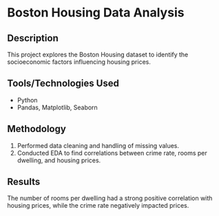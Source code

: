 # Boston Housing Data Analysis

## Description  
This project explores the Boston Housing dataset to identify the socioeconomic factors influencing housing prices.

## Tools/Technologies Used  
- Python  
- Pandas, Matplotlib, Seaborn  

## Methodology  
1. Performed data cleaning and handling of missing values.  
2. Conducted EDA to find correlations between crime rate, rooms per dwelling, and housing prices.  

## Results  
The number of rooms per dwelling had a strong positive correlation with housing prices, while the crime rate negatively impacted prices.  
